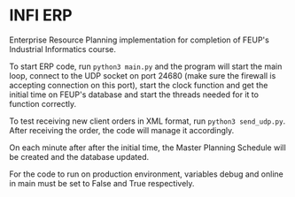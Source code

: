 # INFI ERP

Enterprise Resource Planning implementation for completion of FEUP's Industrial Informatics course.

To start ERP code, run `python3 main.py` and the program will start the main loop, connect to the UDP socket on port 24680 (make sure the firewall is accepting connection on this port), start the clock function and get the initial time on FEUP's database and start the threads needed for it to function correctly.

To test receiving new client orders in XML format, run `python3 send_udp.py`. After receiving the order, the code will manage it accordingly.

On each minute after after the initial time, the Master Planning Schedule will be created and the database updated.

For the code to run on production environment, variables debug and online in main must be set to False and True respectively.